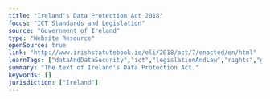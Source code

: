 ```yaml
---
title: "Ireland's Data Protection Act 2018"
focus: "ICT Standards and Legislation"
source: "Government of Ireland"
type: "Website Resource"
openSource: true
link: "http://www.irishstatutebook.ie/eli/2018/act/7/enacted/en/html"
learnTags: ["dataAndDataSecurity","ict","legislationAndLaw","rights","government"]
summary: "The text of Ireland's Data Protection Act."
keywords: []
jurisdiction: ["Ireland"]
---
```

